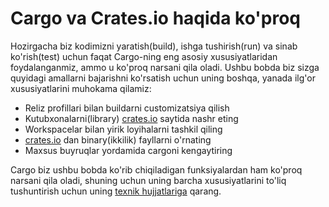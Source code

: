 # Cargo va Crates.io haqida ko'proq

Hozirgacha biz kodimizni yaratish(build), ishga tushirish(run) va sinab ko'rish(test) uchun faqat Cargo-ning eng asosiy xususiyatlaridan foydalanganmiz, ammo u ko'proq narsani qila oladi. Ushbu bobda biz sizga quyidagi amallarni bajarishni ko'rsatish uchun uning boshqa, yanada ilg'or xususiyatlarini muhokama qilamiz:

* Reliz profillari bilan buildarni customizatsiya qilish
* Kutubxonalarni(library) [crates.io](https://crates.io/)<!-- ignore -->  saytida nashr eting
* Workspacelar bilan yirik loyihalarni tashkil qiling
* [crates.io](https://crates.io/)<!-- ignore -->  dan binary(ikkilik) fayllarni o'rnating
* Maxsus buyruqlar yordamida cargoni kengaytiring

Cargo biz ushbu bobda ko'rib chiqiladigan funksiyalardan ham ko'proq narsani qila oladi, shuning uchun uning barcha xususiyatlarini to'liq tushuntirish uchun uning [texnik hujjatlariga](https://doc.rust-lang.org/cargo/) qarang.

